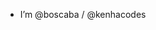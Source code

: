 - I’m @boscaba / @kenhacodes

<!---
boscaba/boscaba is a ✨ special ✨ repository because its `README.md` (this file) appears on your GitHub profile.
You can click the Preview link to take a look at your changes.
--->
